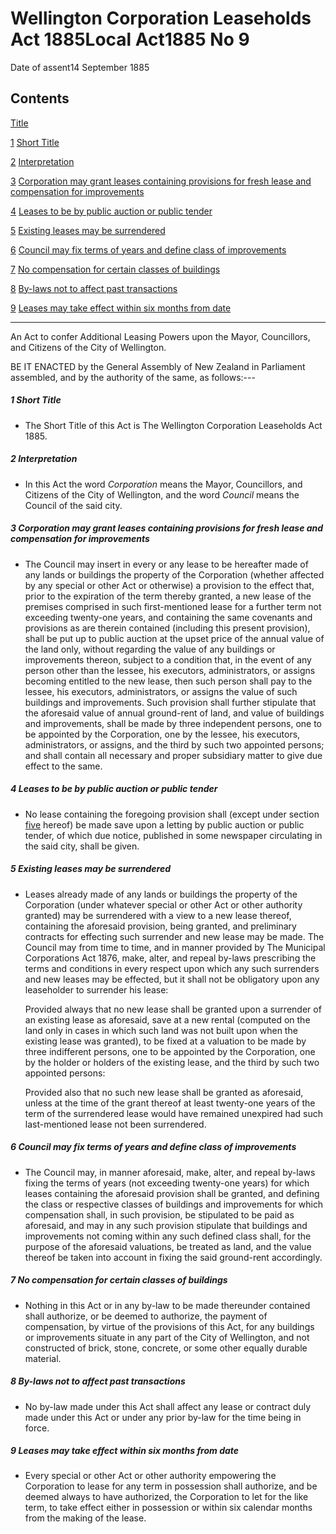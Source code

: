 # Wellington Corporation Leaseholds Act 1885Local Act1885 No 9

Date of assent14 September 1885

## Contents

[Title][0]

[1][1] [Short Title][1]

[2][2] [Interpretation][2]

[3][3] [Corporation may grant leases containing provisions for fresh lease and compensation for improvements][3]

[4][4] [Leases to be by public auction or public tender][4]

[5][5] [Existing leases may be surrendered][5]

[6][6] [Council may fix terms of years and define class of improvements][6]

[7][7] [No compensation for certain classes of buildings][7]

[8][8] [By-laws not to affect past transactions][8]

[9][9] [Leases may take effect within six months from date][9]

---

An Act to confer Additional Leasing Powers upon the Mayor, Councillors, and Citizens of the City of Wellington.

BE IT ENACTED by the General Assembly of New Zealand in Parliament assembled, and by the authority of the same, as follows:---

##### 1 Short Title
    
*   The Short Title of this Act is The Wellington Corporation Leaseholds Act 1885\.

##### 2 Interpretation
    
*   In this Act the word _Corporation_ means the Mayor, Councillors, and Citizens of the City of Wellington, and the word _Council_ means the Council of the said city.

##### 3 Corporation may grant leases containing provisions for fresh lease and compensation for improvements
    
*   The Council may insert in every or any lease to be hereafter made of any lands or buildings the property of the Corporation (whether affected by any special or other Act or otherwise) a provision to the effect that, prior to the expiration of the term thereby granted, a new lease of the premises comprised in such first-mentioned lease for a further term not exceeding twenty-one years, and containing the same covenants and provisions as are therein contained (including this present provision), shall be put up to public auction at the upset price of the annual value of the land only, without regarding the value of any buildings or improvements thereon, subject to a condition that, in the event of any person other than the lessee, his executors, administrators, or assigns becoming entitled to the new lease, then such person shall pay to the lessee, his executors, administrators, or assigns the value of such buildings and improvements. Such provision shall further stipulate that the aforesaid value of annual ground-rent of land, and value of buildings and improvements, shall be made by three independent persons, one to be appointed by the Corporation, one by the lessee, his executors, administrators, or assigns, and the third by such two appointed persons; and shall contain all necessary and proper subsidiary matter to give due effect to the same.

##### 4 Leases to be by public auction or public tender
    
*   No lease containing the foregoing provision shall (except under section [five][5] hereof) be made save upon a letting by public auction or public tender, of which due notice, published in some newspaper circulating in the said city, shall be given.

##### 5 Existing leases may be surrendered
    
*   Leases already made of any lands or buildings the property of the Corporation (under whatever special or other Act or other authority granted) may be surrendered with a view to a new lease thereof, containing the aforesaid provision, being granted, and preliminary contracts for effecting such surrender and new lease may be made. The Council may from time to time, and in manner provided by The Municipal Corporations Act 1876, make, alter, and repeal by-laws prescribing the terms and conditions in every respect upon which any such surrenders and new leases may be effected, but it shall not be obligatory upon any leaseholder to surrender his lease:
    
    Provided always that no new lease shall be granted upon a surrender of an existing lease as aforesaid, save at a new rental (computed on the land only in cases in which such land was not built upon when the existing lease was granted), to be fixed at a valuation to be made by three indifferent persons, one to be appointed by the Corporation, one by the holder or holders of the existing lease, and the third by such two appointed persons:
    
    Provided also that no such new lease shall be granted as aforesaid, unless at the time of the grant thereof at least twenty-one years of the term of the surrendered lease would have remained unexpired had such last-mentioned lease not been surrendered.

##### 6 Council may fix terms of years and define class of improvements
    
*   The Council may, in manner aforesaid, make, alter, and repeal by-laws fixing the terms of years (not exceeding twenty-one years) for which leases containing the aforesaid provision shall be granted, and defining the class or respective classes of buildings and improvements for which compensation shall, in such provision, be stipulated to be paid as aforesaid, and may in any such provision stipulate that buildings and improvements not coming within any such defined class shall, for the purpose of the aforesaid valuations, be treated as land, and the value thereof be taken into account in fixing the said ground-rent accordingly.

##### 7 No compensation for certain classes of buildings
    
*   Nothing in this Act or in any by-law to be made thereunder contained shall authorize, or be deemed to authorize, the payment of compensation, by virtue of the provisions of this Act, for any buildings or improvements situate in any part of the City of Wellington, and not constructed of brick, stone, concrete, or some other equally durable material.

##### 8 By-laws not to affect past transactions
    
*   No by-law made under this Act shall affect any lease or contract duly made under this Act or under any prior by-law for the time being in force.

##### 9 Leases may take effect within six months from date
    
*   Every special or other Act or other authority empowering the Corporation to lease for any term in possession shall authorize, and be deemed always to have authorized, the Corporation to let for the like term, to take effect either in possession or within six calendar months from the making of the lease.



[0]: http://www.legislation.govt.nz/act/local/1885/0009/latest/whole.html#DLM18707
[1]: http://www.legislation.govt.nz/act/local/1885/0009/latest/whole.html#DLM18709
[2]: http://www.legislation.govt.nz/act/local/1885/0009/latest/whole.html#DLM18710
[3]: http://www.legislation.govt.nz/act/local/1885/0009/latest/whole.html#DLM18713
[4]: http://www.legislation.govt.nz/act/local/1885/0009/latest/whole.html#DLM18714
[5]: http://www.legislation.govt.nz/act/local/1885/0009/latest/whole.html#DLM18715
[6]: http://www.legislation.govt.nz/act/local/1885/0009/latest/whole.html#DLM18716
[7]: http://www.legislation.govt.nz/act/local/1885/0009/latest/whole.html#DLM18717
[8]: http://www.legislation.govt.nz/act/local/1885/0009/latest/whole.html#DLM18718
[9]: http://www.legislation.govt.nz/act/local/1885/0009/latest/whole.html#DLM18719